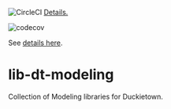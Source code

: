
<!-- Note: there is a "branch" in the url -->

![CircleCI](https://circleci.com/gh/duckietown/lib-dt-modeling/tree/ente.svg?style=svg)
[Details.](https://circleci.com/gh/duckietown/lib-dt-modeling/tree/ente)

![codecov](https://codecov.io/gh/duckietown/lib-dt-modeling/branch/ente/graph/badge.svg)


See [details here](https://codecov.io/gh/duckietown/lib-dt-modeling).


# lib-dt-modeling

Collection of Modeling libraries for Duckietown. 